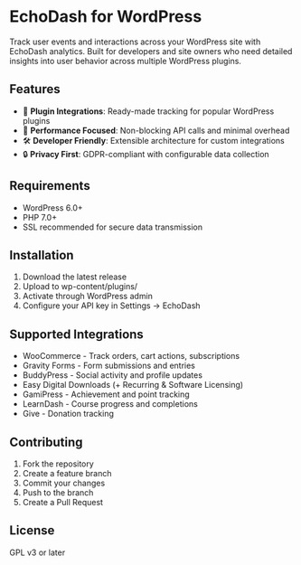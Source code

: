 # EchoDash for WordPress

Track user events and interactions across your WordPress site with EchoDash analytics. Built for developers and site owners who need detailed insights into user behavior across multiple WordPress plugins.

## Features

- 🔌 **Plugin Integrations**: Ready-made tracking for popular WordPress plugins
- 🚀 **Performance Focused**: Non-blocking API calls and minimal overhead
- 🛠 **Developer Friendly**: Extensible architecture for custom integrations
- 🔒 **Privacy First**: GDPR-compliant with configurable data collection

## Requirements

- WordPress 6.0+
- PHP 7.0+
- SSL recommended for secure data transmission

## Installation

1. Download the latest release
2. Upload to wp-content/plugins/
3. Activate through WordPress admin
4. Configure your API key in Settings → EchoDash

## Supported Integrations

- WooCommerce - Track orders, cart actions, subscriptions
- Gravity Forms - Form submissions and entries
- BuddyPress - Social activity and profile updates
- Easy Digital Downloads (+ Recurring & Software Licensing)
- GamiPress - Achievement and point tracking
- LearnDash - Course progress and completions
- Give - Donation tracking

## Contributing

1. Fork the repository
2. Create a feature branch
3. Commit your changes
4. Push to the branch
5. Create a Pull Request

## License

GPL v3 or later
